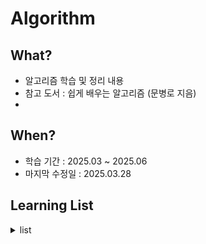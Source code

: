 # Algorithm

## What?

- 알고리즘 학습 및 정리 내용
- 참고 도서 : 쉽게 배우는 알고리즘 (문병로 지음)
- 
## When?

- 학습 기간 : 2025.03 ~ 2025.06
- 마지막 수정일 : 2025.03.28

## Learning List

<details>
    <summary>list
    </summary>

- [알고리즘 개요]()

</details>

